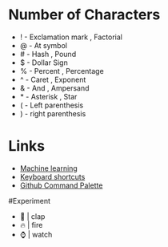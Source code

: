 # Number of Characters 

* ! - Exclamation mark , Factorial 
* @ - At symbol
* \# - Hash , Pound
* $ - Dollar Sign
* % - Percent , Percentage
* ^ - Caret , Exponent
* & - And , Ampersand
* \* - Asterisk , Star
* ( - Left parenthesis
* ) - right parenthesis


# Links
* [Machine learning](https://github.com/topics/machine-learning)
* [ Keyboard shortcuts](https://docs.github.com/en/get-started/accessibility/keyboard-shortcuts)
* [Github Command Palette](https://docs.github.com/en/get-started/accessibility/github-command-palette)


#Experiment
* :clap: | clap
* :fire: | fire
* :watch: | watch
